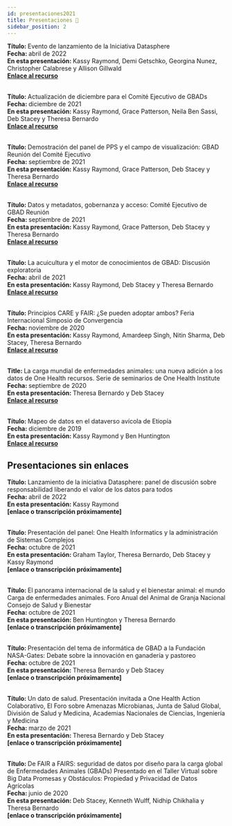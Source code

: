 ```yaml
---
id: presentaciones2021
title: Presentaciones 🎥
sidebar_position: 2
---
```


<b>Título: </b>Evento de lanzamiento de la Iniciativa Datasphere<br/>
<b>Fecha: </b>abril de 2022<br/>
<b>En esta presentación: </b>Kassy Raymond, Demi Getschko, Georgina Nunez, Christopher Calabrese y Allison Gillwald<br/>
<b><a href="https://www.youtube.com/watch?v=GtuaIc1opyI">Enlace al recurso</a></b><br/><br/>

<b>Título: </b>Actualización de diciembre para el Comité Ejecutivo de GBADs<br/>
<b>Fecha: </b>diciembre de 2021<br/>
<b>En esta presentación: </b>Kassy Raymond, Grace Patterson, Neila Ben Sassi, Deb Stacey y Theresa Bernardo<br/>
<b><a href="http://gbadskedoc.org/2021121_GBADsExecMeeting.pptx">Enlace al recurso</a></b><br/><br/>

<b>Título: </b>Demostración del panel de PPS y el campo de visualización: GBAD
Reunión del Comité Ejecutivo<br/>
<b>Fecha: </b>septiembre de 2021<br/>
<b>En esta presentación: </b>Kassy Raymond, Grace Patterson, Deb Stacey y Theresa Bernardo<br/>
<b><a href="http://gbadskedoc.org/20210923 Dashboard Demo.mov">Enlace al recurso</a></b><br/><br/>

<b>Título: </b>Datos y metadatos, gobernanza y acceso: Comité Ejecutivo de GBAD
Reunión<br/>
<b>Fecha: </b>septiembre de 2021<br/>
<b>En esta presentación: </b>Kassy Raymond, Grace Patterson, Deb Stacey y Theresa Bernardo<br/>
<b><a href="http://gbadskedoc.org/Reunión ejecutiva del 22 de septiembre: Data Governance.mov">Enlace al recurso</a></b><br/><br/>

<b>Título: </b>La acuicultura y el motor de conocimientos de GBAD: Discusión exploratoria<br/>
<b>Fecha: </b>abril de 2021<br/>
<b>En esta presentación: </b>Kassy Raymond, Deb Stacey y Theresa Bernardo<br/>
<b><a href="http://gbadskedoc.org/20210421_GBADsInformatics_Aquaculture.pptx">Enlace al recurso</a></b><br/><br/>

<b>Título: </b>Principios CARE y FAIR: ¿Se pueden adoptar ambos? Feria Internacional
Simposio de Convergencia<br/>
<b>Fecha: </b>noviembre de 2020<br/>
<b>En esta presentación: </b>Kassy Raymond, Amardeep Singh, Nitin Sharma, Deb Stacey, Theresa
Bernardo<br/>
<b><a href="http://gbadskedoc.org/99_FAIRandCAREprinciplesCanBothBeEmbraced.pdf">Enlace al recurso</a></b><br/><br/>

<b>Title: </b>La carga mundial de enfermedades animales: una nueva adición a los datos de One Health
recursos. Serie de seminarios de One Health Institute<br/>
<b>Fecha: </b>septiembre de 2020<br/>
<b>En esta presentación: </b>Theresa Bernardo y Deb Stacey<br/>
<b><a href="https://www.youtube.com/watch?v=auuulEirJDM">Enlace al recurso</a></b><br/><br/>

<b>Título: </b>Mapeo de datos en el dataverso avícola de Etiopía<br/>
<b>Fecha: </b>diciembre de 2019<br/>
<b>En esta presentación: </b>Kassy Raymond y Ben Huntington<br/>
<b><a href="http://gbadskedoc.org/GBADsDataverse_Dec1019">Enlace al recurso</a></b><br/>

<h2>Presentaciones sin enlaces</h2>

<b>Título: </b>Lanzamiento de la iniciativa Datasphere: panel de discusión sobre responsabilidad
liberando el valor de los datos para todos<br/>
<b>Fecha: </b>abril de 2022<br/>
<b>En esta presentación: </b>Kassy Raymond<br/>
<b>[enlace o transcripción próximamente]</b><br/><br/>

<b>Título: </b>Presentación del panel: One Health Informatics y la administración de
Sistemas Complejos<br/>
<b>Fecha: </b>octubre de 2021<br/>
<b>En esta presentación: </b>Graham Taylor, Theresa Bernardo, Deb Stacey y Kassy Raymond<br/>
<b>[enlace o transcripción próximamente]</b><br/><br/>

<b>Título: </b>El panorama internacional de la salud y el bienestar animal: el mundo
Carga de enfermedades animales. Foro Anual del Animal de Granja Nacional
Consejo de Salud y Bienestar<br/>
<b>Fecha: </b>octubre de 2021<br/>
<b>En esta presentación: </b>Ben Huntington y Theresa Bernardo<br/>
<b>[enlace o transcripción próximamente]</b><br/><br/>

<b>Título: </b>Presentación del tema de informática de GBAD a la Fundación NASA-Gates:
Debate sobre la innovación en ganadería y pastoreo<br/>
<b>Fecha: </b>octubre de 2021<br/>
<b>En esta presentación: </b>Theresa Bernardo y Deb Stacey<br/>
<b>[enlace o transcripción próximamente]</b><br/><br/>

<b>Título: </b>Un dato de salud. Presentación invitada a One Health Action
Colaborativo, El Foro sobre Amenazas Microbianas, Junta de Salud Global,
División de Salud y Medicina, Academias Nacionales de Ciencias,
Ingeniería y Medicina<br/>
<b>Fecha: </b>marzo de 2021<br/>
<b>En esta presentación: </b>Theresa Bernardo y Deb Stacey<br/>
<b>[enlace o transcripción próximamente]</b><br/><br/>

<b>Título: </b>De FAIR a FAIRS: seguridad de datos por diseño para la carga global de
Enfermedades Animales (GBADs) Presentado en el Taller Virtual sobre Big Data
Promesas y Obstáculos: Propiedad y Privacidad de Datos Agrícolas<br/>
<b>Fecha: </b>junio de 2020<br/>
<b>En esta presentación: </b>Deb Stacey, Kenneth Wulff, Nidhip Chikhalia y Theresa Bernardo<br/>
<b>[enlace o transcripción próximamente]</b><br/><br/>

